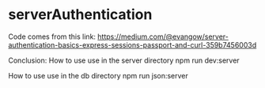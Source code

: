 # serverAuthentication
Code comes from this link: 
https://medium.com/@evangow/server-authentication-basics-express-sessions-passport-and-curl-359b7456003d

Conclusion:
How to use use in the server directory
npm run dev:server

How to use use in the db directory
npm run json:server

